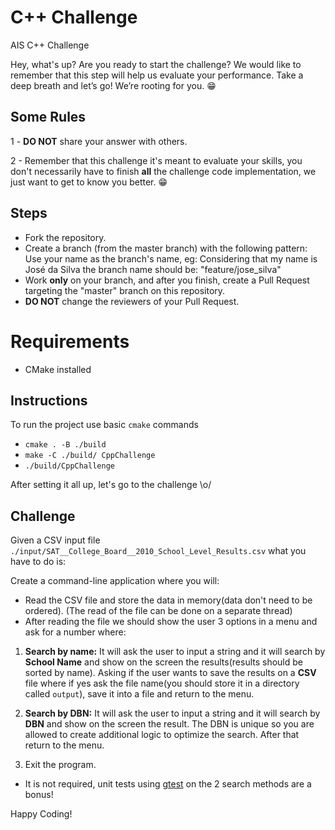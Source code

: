 # C++ Challenge

AIS C++ Challenge

Hey, what's up? Are you ready to start the challenge? We would like to remember that this step will help us evaluate your performance. Take a deep breath and let’s go!
We’re rooting for you. 😁

## Some Rules

1 - **DO NOT** share your answer with others.

2 - Remember that this challenge it's meant to evaluate your skills, you don't necessarily have to finish **all** the challenge code implementation, we just want to get to know you better. 😁

## Steps

- Fork the repository.
- Create a branch (from the master branch) with the following pattern:
  Use your name as the branch's name, eg:
  Considering that my name is José da Silva the branch name should be: "feature/jose_silva"
- Work **only** on your branch, and after you finish, create a Pull Request targeting the "master" branch on this repository.
- **DO NOT** change the reviewers of your Pull Request.

# Requirements 

* CMake installed

## Instructions
To run the project use basic `cmake` commands

*  `cmake . -B ./build`
*  `make -C ./build/ CppChallenge`
*  `./build/CppChallenge`

After setting it all up, let's go to the challenge \o/

## Challenge 

Given a CSV input file `./input/SAT__College_Board__2010_School_Level_Results.csv` what you have to do is:

Create a command-line application where you will:
* Read the CSV file and store the data in memory(data don't need to be ordered). (The read of the file can be done on a separate thread)
* After reading the file we should show the user 3 options in a menu and ask for a number where: 

1. **Search by name:** It will ask the user to input a string and it will search by **School Name** and show on the screen the results(results should be sorted by name). Asking if the user wants to save the results on a **CSV** file where if yes ask the file name(you should store it in a directory called `output`), save it into a file and return to the menu.

2. **Search by DBN:** It will ask the user to input a string and it will search by **DBN** and show on the screen the result. The DBN is unique so you are allowed to create additional logic to optimize the search. After that return to the menu.

3. Exit the program.


* It is not required, unit tests using [gtest](https://github.com/google/googletest) on the 2 search methods are a bonus!


Happy Coding! 

